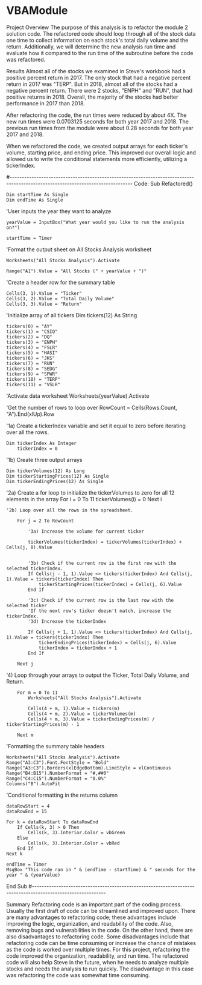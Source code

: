 # VBAModule

Project Overview
The purpose of this analysis is to refactor the module 2 solution code. The refactored code should loop through all of the stock data one time to collect information on each stock's total daily volume and the return. Additionally, we will determine the new analysis run time and evaluate how it compared to the run time of the subroutine before the code was refactored.

Results
Almost all of the stocks we examined in Steve's workbook had a positive percent return in 2017. The only stock that had a negative percent return in 2017 was "TERP". But in 2018, almost all of the stocks had a negative percent return. There were 2 stocks, "ENPH" and "RUN", that had positive returns in 2018. Overall, the majority of the stocks had better performance in 2017 than 2018.
 
After refactoring the code, the run times were reduced by about 4X. The new run times were 0.0703125 seconds for both year 2017 and 2018. The previous run times from the module were about 0.28 seconds for both year 2017 and 2018.
 
 
When we refactored the code, we created output arrays for each ticker's volume, starting price, and ending price. This improved our overall logic and allowed us to write the conditional statements more efficiently, utilizing a tickerIndex.

#--------------------------------------------------------------------------------------------------------------------------------
Code:
Sub Refactored()

    Dim startTime As Single
    Dim endTime As Single
    
'User inputs the year they want to analyze
    
    yearValue = InputBox("What year would you like to run the analysis on?")
    
    startTime = Timer
    
'Format the output sheet on All Stocks Analysis worksheet
    
    Worksheets("All Stocks Analysis").Activate
    
    Range("A1").Value = "All Stocks (" + yearValue + ")"
    
'Create a header row for the summary table

    Cells(3, 1).Value = "Ticker"
    Cells(3, 2).Value = "Total Daily Volume"
    Cells(3, 3).Value = "Return"
    
'Initialize array of all tickers
    Dim tickers(12) As String
    
    tickers(0) = "AY"
    tickers(1) = "CSIQ"
    tickers(2) = "DQ"
    tickers(3) = "ENPH"
    tickers(4) = "FSLR"
    tickers(5) = "HASI"
    tickers(6) = "JKS"
    tickers(7) = "RUN"
    tickers(8) = "SEDG"
    tickers(9) = "SPWR"
    tickers(10) = "TERP"
    tickers(11) = "VSLR"
    
'Activate data worksheet
    Worksheets(yearValue).Activate
    
'Get the number of rows to loop over
    RowCount = Cells(Rows.Count, "A").End(xlUp).Row
    
'1a) Create a tickerIndex variable and set it equal to zero before iterating over all the rows.
    
    Dim tickerIndex As Integer
        tickerIndex = 0

  
'1b) Create three output arrays
    
    Dim tickerVolumes(12) As Long
    Dim tickerStartingPrices(12) As Single
    Dim tickerEndingPrices(12) As Single
    
'2a) Create a for loop to initialize the tickerVolumes to zero for all 12 elements in the array
        For i = 0 To 11
            tickerVolumes(i) = 0
        Next i
 
    '2b) Loop over all the rows in the spreadsheet.
        
        For j = 2 To RowCount
            
            '3a) Increase the volume for current ticker
            
            tickerVolumes(tickerIndex) = tickerVolumes(tickerIndex) + Cells(j, 8).Value
        
 
            '3b) Check if the current row is the first row with the selected tickerIndex.
            If Cells(j - 1, 1).Value <> tickers(tickerIndex) And Cells(j, 1).Value = tickers(tickerIndex) Then
                tickerStartingPrices(tickerIndex) = Cells(j, 6).Value
            End If
           
            '3c) Check if the current row is the last row with the selected ticker
            'If the next row's ticker doesn't match, increase the tickerIndex.
            '3d) Increase the tickerIndex
            
            If Cells(j + 1, 1).Value <> tickers(tickerIndex) And Cells(j, 1).Value = tickers(tickerIndex) Then
                tickerEndingPrices(tickerIndex) = Cells(j, 6).Value
                tickerIndex = tickerIndex + 1
            End If
            
        Next j
            
   
'4) Loop through your arrays to output the Ticker, Total Daily Volume, and Return.
        
        For m = 0 To 11
            Worksheets("All Stocks Analysis").Activate
            
            Cells(4 + m, 1).Value = tickers(m)
            Cells(4 + m, 2).Value = tickerVolumes(m)
            Cells(4 + m, 3).Value = tickerEndingPrices(m) / tickerStartingPrices(m) - 1
    
        Next m

'Formatting the summary table headers
    
    Worksheets("All Stocks Analysis").Activate
    Range("A3:C3").Font.FontStyle = "Bold"
    Range("A3:C3").Borders(xlEdgeBottom).LineStyle = xlContinuous
    Range("B4:B15").NumberFormat = "#,##0"
    Range("C4:C15").NumberFormat = "0.0%"
    Columns("B").AutoFit
    
'Conditional formatting in the returns column
    
    dataRowStart = 4
    dataRowEnd = 15
    
    For k = dataRowStart To dataRowEnd
        If Cells(k, 3) > 0 Then
            Cells(k, 3).Interior.Color = vbGreen
        Else
            Cells(k, 3).Interior.Color = vbRed
        End If
    Next k
    
    endTime = Timer
    MsgBox "This code ran in " & (endTime - startTime) & " seconds for the year " & (yearValue)

End Sub
#------------------------------------------------------------------------------------------------------------
 
Summary
Refactoring code is an important part of the coding process. Usually the first draft of code can be streamlined and improved upon. There are many advantages to refactoring code; these advantages include improving the logic, organization, and readability of the code. Also, removing bugs and vulnerabilities in the code. On the other hand, there are also disadvantages to refactoring code. Some disadvantages include that refactoring code can be time consuming or increase the chance of mistakes as the code is worked over multiple times.
For this project, refactoring the code improved the organization, readability, and run time. The refactored code will also help Steve in the future, when he needs to analyze multiple stocks and needs the analysis to run quickly. The disadvantage in this case was refactoring the code was somewhat time consuming.

